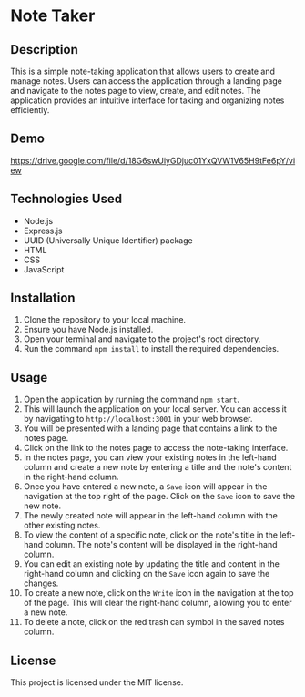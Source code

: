 # Note Taker

## Description
This is a simple note-taking application that allows users to create and manage notes. Users can access the application through a landing page and navigate to the notes page to view, create, and edit notes. The application provides an intuitive interface for taking and organizing notes efficiently.

## Demo
https://drive.google.com/file/d/18G6swUiyGDjuc01YxQVW1V65H9tFe6pY/view

## Technologies Used
- Node.js
- Express.js
- UUID (Universally Unique Identifier) package
- HTML
- CSS
- JavaScript

## Installation
1. Clone the repository to your local machine.
2. Ensure you have Node.js installed.
3. Open your terminal and navigate to the project's root directory.
4. Run the command `npm install` to install the required dependencies.

## Usage
1. Open the application by running the command `npm start`.
2. This will launch the application on your local server. You can access it by navigating to `http://localhost:3001` in your web browser.
3. You will be presented with a landing page that contains a link to the notes page.
4. Click on the link to the notes page to access the note-taking interface.
5. In the notes page, you can view your existing notes in the left-hand column and create a new note by entering a title and the note's content in the right-hand column.
6. Once you have entered a new note, a `Save` icon will appear in the navigation at the top right of the page. Click on the `Save` icon to save the new note.
7. The newly created note will appear in the left-hand column with the other existing notes.
8. To view the content of a specific note, click on the note's title in the left-hand column. The note's content will be displayed in the right-hand column.
9. You can edit an existing note by updating the title and content in the right-hand column and clicking on the `Save` icon again to save the changes.
10. To create a new note, click on the `Write` icon in the navigation at the top of the page. This will clear the right-hand column, allowing you to enter a new note.
11. To delete a note, click on the red trash can symbol in the saved notes column.

## License
This project is licensed under the MIT license.
